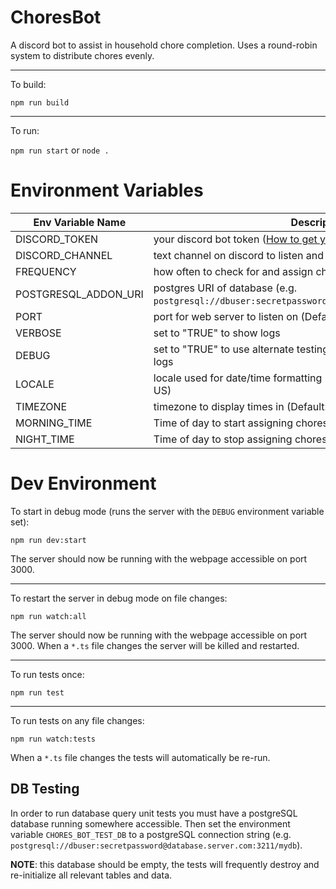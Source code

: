 # ChoresBot

A discord bot to assist in household chore completion. Uses a round-robin system to distribute chores evenly.

---

To build:

`npm run build`

---

To run:

`npm run start` or `node .`

# Environment Variables

| Env Variable Name    | Description                                                                                        |
| -------------------- | -------------------------------------------------------------------------------------------------- |
| DISCORD_TOKEN        | your discord bot token ([How to get your token][1])                                                |
| DISCORD_CHANNEL      | text channel on discord to listen and respond in (Default: chores)                                 |
| FREQUENCY            | how often to check for and assign chores in seconds (Default: 120)                                 |
| POSTGRESQL_ADDON_URI | postgres URI of database (e.g. `postgresql://dbuser:secretpassword@database.server.com:3211/mydb`) |
| PORT                 | port for web server to listen on (Default: 80)                                                     |
| VERBOSE              | set to "TRUE" to show logs                                                                         |
| DEBUG                | set to "TRUE" to use alternate testing DB (see below), also enables logs                           |
| LOCALE               | locale used for date/time formatting ([Formatting info][2]) (Default: en-US)                       |
| TIMEZONE             | timezone to display times in (Default: America/New_York)                                           |
| MORNING_TIME         | Time of day to start assigning chores (Default: 7:00 AM)                                           |
| NIGHT_TIME           | Time of day to stop assigning chores (Default: 11:00 PM)                                           |

# Dev Environment

To start in debug mode (runs the server with the `DEBUG` environment variable set):

`npm run dev:start`

The server should now be running with the webpage accessible on port 3000.

---

To restart the server in debug mode on file changes:

`npm run watch:all`

The server should now be running with the webpage accessible on port 3000. When a `*.ts` file changes the server will be killed and restarted.

---

To run tests once:

`npm run test`

---

To run tests on any file changes:

`npm run watch:tests`

When a `*.ts` file changes the tests will automatically be re-run.

## DB Testing

In order to run database query unit tests you must have a postgreSQL database running somewhere accessible. Then set the environment variable `CHORES_BOT_TEST_DB` to a postgreSQL connection string (e.g. `postgresql://dbuser:secretpassword@database.server.com:3211/mydb`).

**NOTE**: this database should be empty, the tests will frequently destroy and re-initialize all relevant tables and data.

[1]: https://discordjs.guide/preparations/setting-up-a-bot-application.html#creating-your-bot "Bot Token Instructions"
[2]: https://developer.mozilla.org/en-US/docs/Web/JavaScript/Reference/Global_Objects/Intl#locale_identification_and_negotiation "Time Formatting Info"

